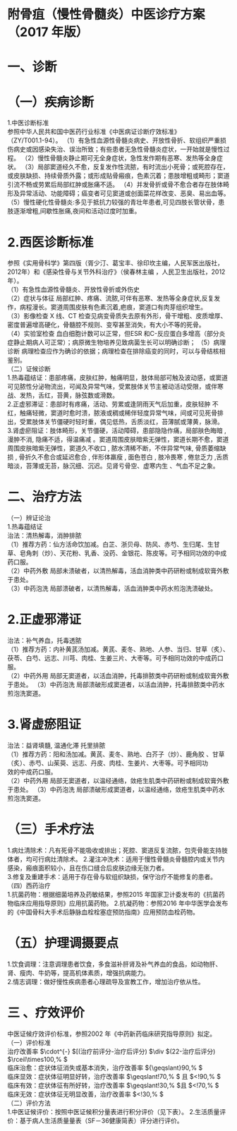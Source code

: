 # 附骨疽（慢性骨髓炎）中医诊疗方案 （2017 年版）  
# 一、诊断  
#    （一）疾病诊断  
1.中医诊断标准  
参照中华人民共和国中医药行业标准《中医病证诊断疗效标准》  
（ZY/T001.1-94）。 （1）有急性血源性骨髓炎病史、开放性骨折、软组织严重损伤病史或因感染失治、误治所致；有些患者无急性骨髓炎症状，一开始就是慢性过程。 （2）慢性骨髓炎静止期可无全身症状，急性发作期有恶寒、发热等全身症状。 （3）局部窦道经久不愈，反复发作性流脓，有时流出小死骨；或死腔存在，或皮肤缺损、持续骨质外露；或形成贴骨瘢痕，色素沉着；患肢增粗或畸形；窦道引流不畅或劳累后局部红肿或胀痛不适。 （4）并发骨折或骨不愈合者存在肢体畸形及异常活动、功能障碍；癌变者可见窦道或创面菜花样改变、恶臭、易出血等。 （5）慢性硬化性骨髓炎:多见于抵抗力较强的青壮年患者,可见四肢长管状骨，患肢逐渐增粗,间歇性胀痛,夜间和活动过度时加重。  
#    2.西医诊断标准  
参照《实用骨科学》第四版（胥少汀、葛宝丰、徐印坎主编，人民军医出版社，2012年）和《感染性骨与关节外科治疗》（侯春林主编 ，人民卫生出版社，2012年）。  
（1）有急性血源性骨髓炎、开放性骨折或外伤史  
（2）症状与体征  局部红肿、疼痛、流脓,可伴有恶寒、发热等全身症状,反复发作，病程漫长。窦道周围皮肤有色素沉着,疤痕，窦道口有肉芽组织增生。  
（3）影像检查  X 线、CT 检查见病变骨质失去原有外形，骨干增粗、皮质增厚、密度普遍增高硬化，骨髓腔不规则、变窄甚至消失，有大小不等的死骨。  
（4）实验室检查  血白细胞计数可以正常，但ESR 和C-反应蛋白多增高（部分炎症静止期病人可正常）；病原微生物培养见致病菌生长可以明确诊断；     （5）病理诊断  病理检查应作为确诊的依据；病理检查在排除癌变的同时，可以与骨结核相鉴别。  
（二）证候诊断  
1.热毒蕴结证：患部疼痛，皮肤红肿，触痛明显，肢体局部可触及波动感，或窦道可见脓性分泌物流出，可闻及异常气味，受累肢体关节主被动活动受限，或伴寒战、发热，舌红，苔黄，脉弦数或滑数。  
2.正虚邪滞证：患部时有疼痛，活动、劳累或逢阴雨天气后加重，皮肤轻肿 不红，触痛轻微，窦道时愈时溃，脓液或稠或稀伴轻度异常气味，间或可见死骨排出，受累肢体关节僵硬时轻时重，偶见低热，舌质淡红，苔薄腻或薄黄，脉滑。  
3.肾虚瘀阻证：肢体畸形，关节僵硬，活动障碍，患部隐隐作痛，局部肤色晦暗 ,漫肿不消, 隐痛不适，得温痛减 。窦道周围皮肤暗紫无弹性，窦道长期不愈，窦道周围皮肤暗紫无弹性，窦道久不收口 , 脓水清稀不断，不伴异常气味, 骨质萎缩缺损 , 骨折久不愈合或延迟愈合 , 伴形体羸瘦 , 面色苍白 , 肢冷畏寒 , 倦怠乏力 ,舌质暗淡，苔薄或无苔，脉沉细、沉迟。见肾亏骨空、虚寒内生 、气血不足之象。  
# 二、治疗方法  
（一）辨证论治  
1.热毒蕴结证  
治法：清热解毒，消肿排脓  
（1）推荐方药：仙方活命饮加减。白芷、浙贝母、防风、赤芍、生归尾、生甘草、皂角刺（炒）、天花粉、乳香、没药、金银花、陈皮等。可予相同功效的中成药口服。  
（2）中药外敷 局部未溃破者，以清热解毒，活血消肿类中药研粉或制成软膏外敷于患处。  
（3）中药泡洗 局部溃破者，以清热解毒，活血消肿类中药水煎泡洗溃破处。  
# 2.正虚邪滞证  
治法：补气养血，托毒透脓  
（1）推荐方药：内补黄芪汤加减。黄芪、麦冬、熟地、人参、当归、甘草（炙）、茯苓、白芍、远志、川芎、肉桂、生姜三片、大枣等。可予相同功效的中成药口服。  
（2）中药外用 局部无窦道者，以活血消肿，托毒排脓类中药研粉或制成软膏外敷于患处。 （3）中药泡洗 局部溃破形成窦道者，以活血消肿，托毒排脓类中药水煎泡洗窦道。  
#  3.肾虚瘀阻证  
治法：益肾填髓, 温通化滞 托里排脓  
（1）推荐方药：阳和汤加减。黄芪、麦冬、熟地、白芥子（炒）、鹿角胶 、甘草（炙）、赤芍、山茱萸、远志、丹皮、肉桂、生姜片、大枣等。可予相同功  
效的中成药口服。  
（2）中药外用 局部无窦道者，以温经通络，敛疮生肌类中药研粉或制成软膏外敷于患处。 （3）中药泡洗 局部溃破形成窦道者，以温经通络，敛疮生肌类中药水煎泡洗窦道。  
# （三）手术疗法  
1.病灶清除术：凡有死骨不能吸收或排出；死腔、窦道反复流脓，包壳骨能支持肢体者，均可行病灶清除术。 2.灌注冲洗术：适用于慢性骨髓炎骨髓腔内或关节内感染，瘢痕面积较小，且在伤口缝合后皮肤边缘无张力者。  
3.修复及重建手术：适用于存在骨与软组织缺损，保守治疗不能修复的患者。  
（四）西药治疗  
1.抗菌药物：根据细菌培养及药敏结果，参照2015 年国家卫计委发布的《抗菌药物临床应用指导原则》应用抗菌药物。  2.抗凝药物：参照2016 年中华医学会发布的《中国骨科大手术后静脉血栓栓塞症预防指南》应用预防血栓药物。  
# （五）护理调摄要点  
1.饮食调理：注意调理患者饮食，多食滋补肝肾及补气养血的食品，如动物肝、肾、瘦肉、牛奶等，提高机体素质，增强抗病能力。  
2.情志调理：做好慢性疾病患者心理疏导及宣教工作，增加治疗依从性。  
# 三 、疗效评价  
中医证候疗效评价标准，参照2002 年《中药新药临床研究指导原则》拟定。  
（一）评价标准  
治疗改善率 $\cdot^{-} $[(治疗前评分-治疗后评分) $\div $(22-治疗后评分) $\rceil\times100\,\% $  
临床治愈：症状体征消失或基本消失，治疗改善率 ${\geqslant}90\,\% $  
临床显效：症状体征明显好转，治疗改善率 $\geqslant\!70\,\% $ 且 $<\!90\,\% $  
临床有效：症状体征有所好转，治疗改善率 $\geqslant\!30\,\% $且 $<\!70\,\% $  
临床无效：症状体征无明显改善，治疗改善率 $<\!30\,\% $  
（二）评价方法  
1.中医证候评价：按照中医证候积分量表进行积分评价（见下表）。 2.生活质量评价：基于病人生活质量量表（SF－36健康简表）评分进行评价。  
